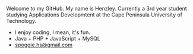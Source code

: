 Welcome to my GitHub. My name is Henzley. Currently a 3rd year student studying Applications Developmtent at the Cape Peninsula University of Technology.
- I enjoy coding, I mean, it's fun.
- Java + PHP + JavaScript + MySQL
- spoggie.hs@gmail.com


